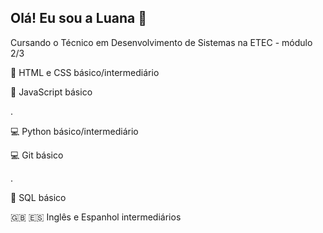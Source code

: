 ## Olá! Eu sou a Luana 🎨

Cursando o Técnico em Desenvolvimento de Sistemas na ETEC - módulo 2/3

🎨 HTML e CSS básico/intermediário


🧩 JavaScript básico 

.


💻 Python básico/intermediário

💻 Git básico


.


💾 SQL básico



🇬🇧 🇪🇸 Inglês e Espanhol intermediários

<!--
**luanavitorino07/luanavitorino07** is a ✨ _special_ ✨ repository because its `README.md` (this file) appears on your GitHub profile.

Here are some ideas to get you started:

- 🔭 I’m currently working on ...
- 🌱 I’m currently learning ...
- 👯 I’m looking to collaborate on ...
- 🤔 I’m looking for help with ...
- 💬 Ask me about ...
- 📫 How to reach me: ...
- 😄 Pronouns: ...
- ⚡ Fun fact: ...
-->
